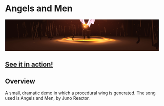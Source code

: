 # Angels and Men
![Alt text](/images/header.png?raw=true "")

## [See it in action!](https://mmerchante.github.io/Project2-Toolbox-Functions/)

## Overview
A small, dramatic demo in which a procedural wing is generated. The song used is Angels and Men, by Juno Reactor.
